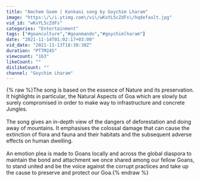 ```yaml
---
title: "Amchem Goem | Konkani song by Goychim Lharam"
image: "https:\/\/i.ytimg.com\/vi\/wKxYL5cZdFs\/hqdefault.jpg"
vid_id: "wKxYL5cZdFs"
categories: "Entertainment"
tags: ["#goanculture","#goanmando","#goychimlharam"]
date: "2021-11-14T01:02:17+03:00"
vid_date: "2021-11-13T18:30:38Z"
duration: "PT7M24S"
viewcount: "163"
likeCount: ""
dislikeCount: ""
channel: "Goychim Lharam"
---
```

{% raw %}The song is based on the essence of Nature and its preservation. It highlights in particular, the Natural Aspects of Goa which are slowly but surely compromised in order to make way to infrastructure and concrete Jungles.<br /><br />The song gives an in-depth view of the dangers of deforestation and doing away of mountains. It emphasises the colossal damage that can cause the extinction of flora and fauna and their habitats and the subsequent adverse effects on human dwelling.<br /><br />An emotion plea is made to Goans locally and across the global diaspora to maintain the bond and attachment we once shared among our fellow Goans,  to stand united and be the voice against the corrupt practices and take up the cause to preserve and protect our Goa.{% endraw %}
